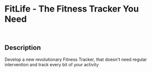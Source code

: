 <h1>FitLife - The Fitness Tracker You Need</h1>
<br>
<h2>Description</h2>
<p>Develop a new revolutionary Fitness Tracker, that doesn't need regular intervention and track every bit of your activity<p>
